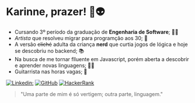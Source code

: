 # Karinne, prazer! 🖖👽

-  Cursando 3º período da graduação de **Engenharia de Software**; 👩‍🎓
- *Artista* que resolveu migrar para programção aos 30; 🎨
- A versão ~~cliché~~ adulta da criança **nerd** que curtia jogos de lógica e hoje se descobriu no backend; 📚
- Na busca de me tornar flluente em Javascript, porém aberta a descobrir e aprender novas linguagens; 👩‍💻
- Guitarrista nas horas vagas; 🎸

[![Linkedin:](https://img.shields.io/badge/-Linkedin-black?style=flat-square&logo=Linkedin&logoColor=white&link=https://www.linkedin.com/in/karinnealmeida93/)](https://www.linkedin.com/in/karinnealmeida93/)
[![GitHub](https://img.shields.io/github/followers/Karinne?label=follow&style=social)](https://github.com/karinnealmeida)
[![HackerRank](https://badgen.net/static/HackerRank/KarinneAlmeida/green?icon=https://hrcdn.net/fcore/assets/work/header/hackerrank_logo-21e2867566.svg)](https://www.hackerrank.com/karinnealmeida)

> "Uma parte de mim
é só vertigem;
outra parte,
linguagem."
